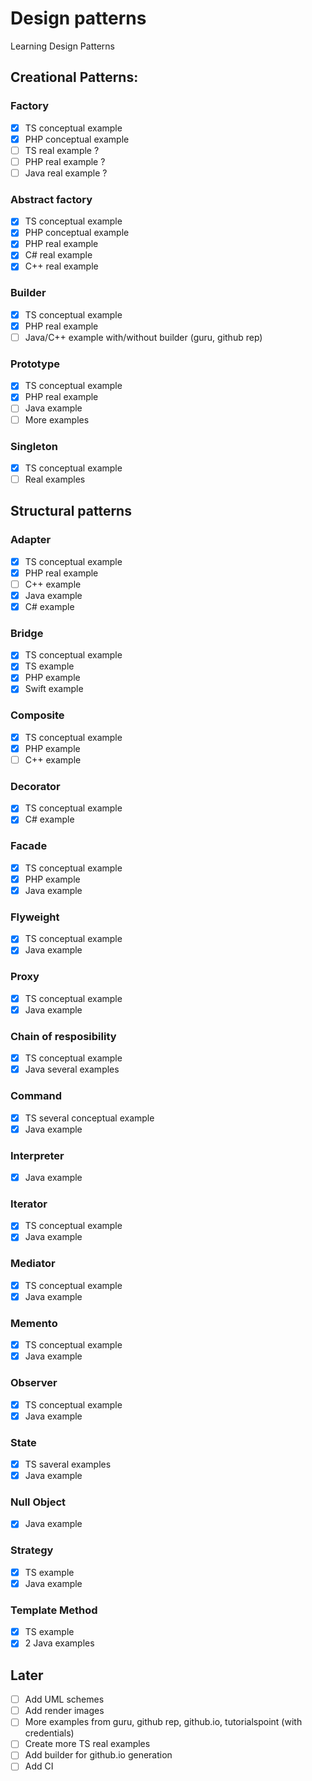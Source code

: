 # Design patterns
Learning Design Patterns

## Creational Patterns:
### Factory
- [x] TS conceptual example
- [x] PHP conceptual example
- [ ] TS real example ?
- [ ] PHP real example ?
- [ ] Java real example ?

### Abstract factory
- [x] TS conceptual example
- [x] PHP conceptual example
- [x] PHP real example
- [x] C# real example
- [x] C++ real example

### Builder
- [x] TS conceptual example
- [x] PHP real example
- [ ] Java/C++ example with/without builder (guru, github rep)

### Prototype
- [x] TS conceptual example
- [x] PHP real example
- [ ] Java example
- [ ] More examples

### Singleton
- [x] TS conceptual example
- [ ] Real examples

## Structural patterns
### Adapter
- [x] TS conceptual example
- [x] PHP real example
- [ ] C++ example
- [x] Java example
- [x] C# example

### Bridge
- [x] TS conceptual example
- [x] TS example
- [x] PHP example
- [x] Swift example

### Composite
- [x] TS conceptual example
- [x] PHP example
- [ ] C++ example

### Decorator
- [x] TS conceptual example
- [x] C# example

### Facade
- [x] TS conceptual example
- [x] PHP example
- [x] Java example

### Flyweight
- [x] TS conceptual example
- [x] Java example

### Proxy
- [x] TS conceptual example
- [x] Java example

### Chain of resposibility
- [x] TS conceptual example
- [x] Java several examples

### Command
- [x] TS several conceptual example
- [x] Java example

### Interpreter
- [x] Java example

### Iterator
- [x] TS conceptual example
- [X] Java example

### Mediator
- [x] TS conceptual example
- [X] Java example

### Memento
- [x] TS conceptual example
- [X] Java example

### Observer
- [x] TS conceptual example
- [x] Java example

### State
- [x] TS saveral examples
- [x] Java example

### Null Object
- [x] Java example

### Strategy
- [x] TS example
- [x] Java example

### Template Method
- [x] TS example
- [x] 2 Java examples

## Later
- [ ] Add UML schemes
- [ ] Add render images
- [ ] More examples from guru, github rep, github.io, tutorialspoint (with credentials)
- [ ] Create more TS real examples
- [ ] Add builder for github.io generation
- [ ] Add CI
